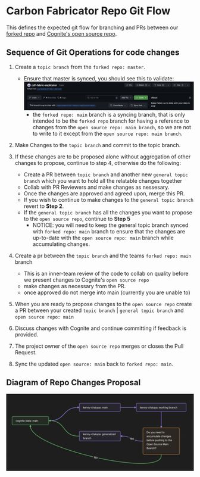 # Carbon Fabricator Repo Git Flow

This defines the expected git flow for branching and PRs between our [forked repo](https://github.com/kenny-chalupa/cdf-fabric-replicator) and [Cognite's open source repo](https://github.com/cognitedata/cdf-fabric-replicator).

## Sequence of Git Operations for code changes

1. Create a `topic branch` from the `forked repo: master`.

   - Ensure that master is synced, you should see this to validate:
     ![alt text](./assets/sync_to_fork_example.png)
     - the `forked repo: main` branch is a syncing branch, that is only intended to be the `forked repo` branch for having a reference to changes from the `open source repo: main branch`, so we are not to write to it except from the `open source repo: main branch`.

2. Make Changes to the `topic branch` and commit to the topic branch.

3. If these changes are to be proposed alone without aggregation of other changes to propose, continue to step 4, otherwise do the following:
   - Create a PR between `topic branch` and another new `general topic branch` which you want to hold all the relatable changes together
   - Collab with PR Reviewers and make changes as nessesary.
   - Once the changes are approved and agreed upon, merge this PR.
   - If you wish to continue to make changes to the `general topic branch` revert to **Step 2**.
   - If the `general topic branch` has all the changes you want to propose to the `open source repo`, continue to **Step 5**
     - NOTICE: you will need to keep the general topic branch synced with `forked repo: main` branch to ensure that the changes are up-to-date with the `open source repo: main` branch while accumulating changes.

4. Create a pr between the `topic branch` and the teams `forked repo: main` branch

   - This is an inner-team review of the code to collab on quality before we present changes to Cognite's `open source repo`
   - make changes as necessary from the PR.
   - once approved do not merge into main (currently you are unable to)

5. When you are ready to propose changes to the `open source repo` create a PR between your created `topic branch` | `general topic branch` and `open source repo: main`

6. Discuss changes with Cognite and continue committing if feedback is provided.

7. The project owner of the `open source repo` merges or closes the Pull Request.

8. Sync the updated `open source: main` back to `forked repo: main`.


## Diagram of Repo Changes Proposal

![Diagram of Repo Changes Proposal](./assets/diagram_examples.png)
